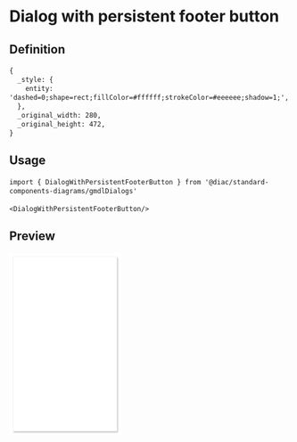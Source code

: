 # Dialog with persistent footer button

## Definition

```
{
  _style: { 
    entity: 'dashed=0;shape=rect;fillColor=#ffffff;strokeColor=#eeeeee;shadow=1;',
  },
  _original_width: 280,
  _original_height: 472,
}
```

## Usage

```
import { DialogWithPersistentFooterButton } from '@diac/standard-components-diagrams/gmdlDialogs'

<DialogWithPersistentFooterButton/>
```

## Preview

<img src="./dialog-with-persistent-footer-button.png" width="200"/>
